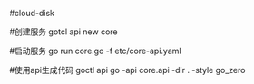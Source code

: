 #cloud-disk


#创建服务
gotcl api new core

#启动服务
go run core.go -f etc/core-api.yaml

#使用api生成代码
goctl api go -api core.api -dir . -style go_zero